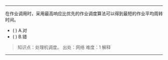 ---
在作业调用时，采用最高响应比优先的作业调度算法可以得到最短的作业平均周转时间。
- ( ) A.对 
- ( ) B.错

> 知识点：处理机调度。
> 出处：网络
> 难度：1
> 解释

---